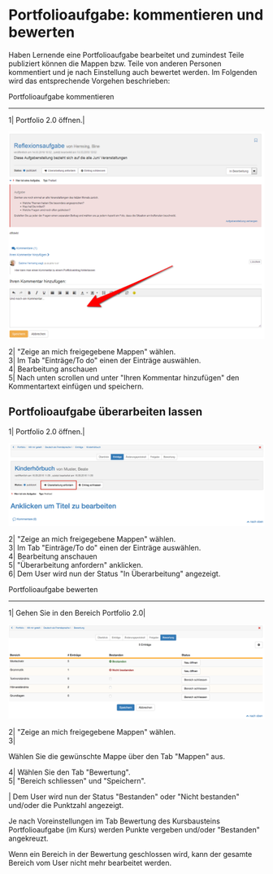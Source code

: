 #  Portfolioaufgabe: kommentieren und bewerten

Haben Lernende eine Portfolioaufgabe bearbeitet und zumindest Teile publiziert
können die Mappen bzw. Teile von anderen Personen kommentiert und je nach
Einstellung auch bewertet werden. Im Folgenden wird das entsprechende Vorgehen
beschrieben:

Portfolioaufgabe kommentieren  
  
---  
1| Portfolio 2.0 öffnen.|

![](assets/portfolio_kommentieren.png)  
  
2| "Zeige an mich freigegebene Mappen" wählen.  
3| Im Tab "Einträge/To do" einen der Einträge auswählen.  
4| Bearbeitung anschauen  
5| Nach unten scrollen und unter "Ihren Kommentar hinzufügen" den
Kommentartext einfügen und speichern.  
  
Portfolioaufgabe überarbeiten lassen  
---  
1| Portfolio 2.0 öffnen.|

![](assets/pf_bewertung_ueberarbeitung_DE.png)  
  
2| "Zeige an mich freigegebene Mappen" wählen.  
3| Im Tab "Einträge/To do" einen der Einträge auswählen.  
4| Bearbeitung anschauen  
5| "Überarbeitung anfordern" anklicken.  
6| Dem User wird nun der Status "In Überarbeitung" angezeigt.  
  
Portfolioaufgabe bewerten  
  
---  
1| Gehen Sie in den Bereich Portfolio 2.0|

![](assets/pf_bewertung_bewerten_DE.png)  
  
2| "Zeige an mich freigegebene Mappen" wählen.  
3|

Wählen Sie die gewünschte Mappe über den Tab "Mappen" aus.  
  
4| Wählen Sie den Tab "Bewertung".  
5| "Bereich schliessen" und "Speichern".  
  
| Dem User wird nun der Status "Bestanden" oder "Nicht bestanden" und/oder die
Punktzahl angezeigt.  
  
Je nach Voreinstellungen im Tab Bewertung des Kursbausteins Portfolioaufgabe
(im Kurs) werden Punkte vergeben und/oder "Bestanden" angekreuzt.

  

Wenn ein Bereich in der Bewertung geschlossen wird, kann der gesamte Bereich
vom User nicht mehr bearbeitet werden.

